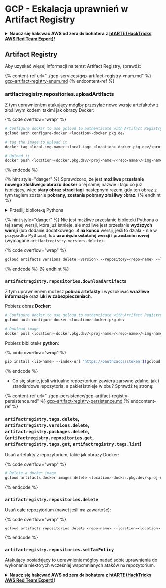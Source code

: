 # GCP - Eskalacja uprawnień w Artifact Registry

<details>

<summary><strong>Naucz się hakować AWS od zera do bohatera z</strong> <a href="https://training.hacktricks.xyz/courses/arte"><strong>htARTE (HackTricks AWS Red Team Expert)</strong></a><strong>!</strong></summary>

Inne sposoby wsparcia HackTricks:

* Jeśli chcesz zobaczyć swoją **firmę reklamowaną w HackTricks** lub **pobrać HackTricks w formacie PDF**, sprawdź [**PLAN SUBSKRYPCJI**](https://github.com/sponsors/carlospolop)!
* Zdobądź [**oficjalne gadżety PEASS & HackTricks**](https://peass.creator-spring.com)
* Odkryj [**Rodzinę PEASS**](https://opensea.io/collection/the-peass-family), naszą kolekcję ekskluzywnych [**NFT**](https://opensea.io/collection/the-peass-family)
* **Dołącz do** 💬 [**grupy Discord**](https://discord.gg/hRep4RUj7f) lub [**grupy telegramowej**](https://t.me/peass) lub **śledź** nas na **Twitterze** 🐦 [**@hacktricks_live**](https://twitter.com/hacktricks_live)**.**
* **Podziel się swoimi sztuczkami hakerskimi, przesyłając PR-y do** [**HackTricks**](https://github.com/carlospolop/hacktricks) i [**HackTricks Cloud**](https://github.com/carlospolop/hacktricks-cloud) github repos.

</details>

## Artifact Registry

Aby uzyskać więcej informacji na temat Artifact Registry, sprawdź:

{% content-ref url="../gcp-services/gcp-artifact-registry-enum.md" %}
[gcp-artifact-registry-enum.md](../gcp-services/gcp-artifact-registry-enum.md)
{% endcontent-ref %}

### artifactregistry.repositories.uploadArtifacts

Z tym uprawnieniem atakujący mógłby przesyłać nowe wersje artefaktów z złośliwym kodem, takimi jak obrazy Docker:

{% code overflow="wrap" %}
```bash
# Configure docker to use gcloud to authenticate with Artifact Registry
gcloud auth configure-docker <location>-docker.pkg.dev

# tag the image to upload it
docker tag <local-img-name>:<local-tag> <location>-docker.pkg.dev/<proj-name>/<repo-name>/<img-name>:<tag>

# Upload it
docker push <location>-docker.pkg.dev/<proj-name>/<repo-name>/<img-name>:<tag>
```
{% endcode %}

{% hint style="danger" %}
Sprawdzono, że jest **możliwe przesłanie nowego złośliwego obrazu docker** o tej samej nazwie i tagu co już istniejący, więc **stary obraz straci tag** i następnym razem, gdy ten obraz z tym tagiem zostanie **pobrany, zostanie pobrany złośliwy obraz**.
{% endhint %}

<details>

<summary>Prześlij bibliotekę Pythona</summary>

**Zacznij od utworzenia biblioteki do przesłania** (jeśli możesz pobrać najnowszą wersję z rejestru, możesz ominąć ten krok):

1.  **Ustaw strukturę projektu**:

* Utwórz nowy katalog dla biblioteki, np. `hello_world_library`.
* Wewnątrz tego katalogu utwórz kolejny katalog o nazwie pakietu, np. `hello_world`.
* Wewnątrz katalogu pakietu utwórz plik `__init__.py`. Ten plik może być pusty lub może zawierać inicjalizacje dla pakietu.

```bash
mkdir hello_world_library
cd hello_world_library
mkdir hello_world
touch hello_world/__init__.py
```
2.  **Napisz kod biblioteki**:

* Wewnątrz katalogu `hello_world` utwórz nowy plik Pythona dla modułu, np. `greet.py`.
* Napisz funkcję "Hello, World!":

```python
# hello_world/greet.py
def say_hello():
    return "Hello, World!"
```
3.  **Utwórz plik `setup.py`**:

* W głównym katalogu `hello_world_library` utwórz plik `setup.py`.
* Ten plik zawiera metadane o twojej bibliotece i mówi Pythonowi, jak ją zainstalować.

```python
# setup.py
from setuptools import setup, find_packages

setup(
    name='hello_world',
    version='0.1',
    packages=find_packages(),
    install_requires=[
        # Wszystkie zależności twojej biblioteki
    ],
)
```



**Teraz przekażmy bibliotekę:**

1.  **Zbuduj pakiet**:

* Z głównego katalogu `hello_world_library` uruchom:

```sh
python3 setup.py sdist bdist_wheel
```
2.  **Skonfiguruj uwierzytelnianie dla twine** (używanego do przesyłania pakietu):

* Upewnij się, że masz zainstalowany `twine` (`pip install twine`).
* Użyj `gcloud` do skonfigurowania poświadczeń:

{% code overflow="wrap" %}
```sh
twine upload --username 'oauth2accesstoken' --password "$(gcloud auth print-access-token)" --repository-url https://<location>-python.pkg.dev/<project-id>/<repo-name>/ dist/*
```
{% endcode %}

<!---->

3. **Wyczyść budowę**
```bash
rm -rf dist build hello_world.egg-info
```
</details>

{% hint style="danger" %}
Nie jest możliwe przesłanie biblioteki Pythona o tej samej wersji, która już istnieje, ale możliwe jest przesłanie **wyższych wersji** (lub dodanie dodatkowego **`.0` na końcu** wersji, jeśli to działa - nie w przypadku Pythona), lub **usunięcie ostatniej wersji i przesłanie nowej** (wymagane `artifactregistry.versions.delete)`**:**

{% code overflow="wrap" %}
```sh
gcloud artifacts versions delete <version> --repository=<repo-name> --location=<location> --package=<lib-name>
```
{% endcode %}
{% endhint %}

### `artifactregistry.repositories.downloadArtifacts`

Z tym uprawnieniem możesz **pobrać artefakty** i wyszukiwać **wrażliwe informacje** oraz **luki w zabezpieczeniach**.

Pobierz obraz **Docker**:
```sh
# Configure docker to use gcloud to authenticate with Artifact Registry
gcloud auth configure-docker <location>-docker.pkg.dev

# Dowload image
docker pull <location>-docker.pkg.dev/<proj-name>/<repo-name>/<img-name>:<tag>
```
Pobierz bibliotekę **python**:

{% code overflow="wrap" %}
```bash
pip install <lib-name> --index-url "https://oauth2accesstoken:$(gcloud auth print-access-token)@<location>-python.pkg.dev/<project-id>/<repo-name>/simple/" --trusted-host <location>-python.pkg.dev --no-cache-dir
```
{% endcode %}

* Co się stanie, jeśli wirtualne repozytorium zawiera zarówno zdalne, jak i standardowe repozytoria, a pakiet istnieje w obu? Sprawdź tę stronę:

{% content-ref url="../gcp-persistence/gcp-artifact-registry-persistence.md" %}
[gcp-artifact-registry-persistence.md](../gcp-persistence/gcp-artifact-registry-persistence.md)
{% endcontent-ref %}

### `artifactregistry.tags.delete`, `artifactregistry.versions.delete`, `artifactregistry.packages.delete`, (`artifactregistry.repositories.get`, `artifactregistry.tags.get`, `artifactregistry.tags.list`)

Usuń artefakty z repozytorium, takie jak obrazy Docker:

{% code overflow="wrap" %}
```bash
# Delete a docker image
gcloud artifacts docker images delete <location>-docker.pkg.dev/<proj-name>/<repo-name>/<img-name>:<tag>
```
{% endcode %}

### `artifactregistry.repositories.delete`

Usuń całe repozytorium (nawet jeśli ma zawartość):

{% code overflow="wrap" %}
```
gcloud artifacts repositories delete <repo-name> --location=<location>
```
{% endcode %}

### `artifactregistry.repositories.setIamPolicy`

Atakujący posiadający to uprawnienie mógłby nadać sobie uprawnienia do wykonania niektórych wcześniej wspomnianych ataków na repozytorium.

<details>

<summary><strong>Naucz się hakować AWS od zera do bohatera z</strong> <a href="https://training.hacktricks.xyz/courses/arte"><strong>htARTE (HackTricks AWS Red Team Expert)</strong></a><strong>!</strong></summary>

Inne sposoby wsparcia HackTricks:

* Jeśli chcesz zobaczyć swoją **firmę reklamowaną w HackTricks** lub **pobrać HackTricks w formacie PDF**, sprawdź [**SUBSCRIPTION PLANS**](https://github.com/sponsors/carlospolop)!
* Zdobądź [**oficjalne gadżety PEASS & HackTricks**](https://peass.creator-spring.com)
* Odkryj [**Rodzinę PEASS**](https://opensea.io/collection/the-peass-family), naszą kolekcję ekskluzywnych [**NFT**](https://opensea.io/collection/the-peass-family)
* **Dołącz do** 💬 [**grupy Discord**](https://discord.gg/hRep4RUj7f) lub [**grupy telegramowej**](https://t.me/peass) lub **śledź** nas na **Twitterze** 🐦 [**@hacktricks_live**](https://twitter.com/hacktricks_live)**.**
* **Podziel się swoimi sztuczkami hakerskimi, przesyłając PR-y do** [**HackTricks**](https://github.com/carlospolop/hacktricks) i [**HackTricks Cloud**](https://github.com/carlospolop/hacktricks-cloud) github repos.

</details>
